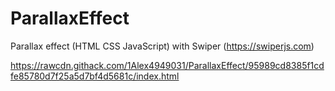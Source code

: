 # ParallaxEffect
Parallax effect (HTML CSS JavaScript) with Swiper (https://swiperjs.com)

https://rawcdn.githack.com/1Alex4949031/ParallaxEffect/95989cd8385f1cdfe85780d7f25a5d7bf4d5681c/index.html
